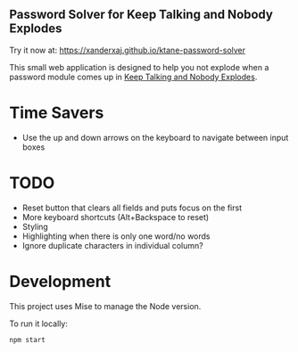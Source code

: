 Password Solver for Keep Talking and Nobody Explodes
----------------------------------------------------

Try it now at: <https://xanderxaj.github.io/ktane-password-solver>

This small web application is designed to help you not explode when a password module comes up in [Keep Talking and Nobody Explodes][ktane].

[ktane]: http://www.keeptalkinggame.com/

# Time Savers

- Use the up and down arrows on the keyboard to navigate between input boxes

# TODO

- Reset button that clears all fields and puts focus on the first
- More keyboard shortcuts (Alt+Backspace to reset)
- Styling
- Highlighting when there is only one word/no words
- Ignore duplicate characters in individual column?

# Development

This project uses Mise to manage the Node version.

To run it locally:

```shell
npm start
```
